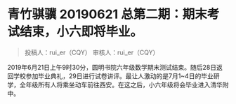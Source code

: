 # 青竹骐骥 20190621 总第二期：期末考试结束，小六即将毕业。

> 投稿人：rui_er（CQY） 审核人：rui_er（CQY）

2019年6月21日上午9时30分，圆明书院六年级数学期末测试结束。随后28日返回学校参加毕业典礼，29日进行试卷讲评。最让人激动的是7月1~4日的毕业研学，全年级所有人将乘坐动车前往西安。在这之后，小六年级将会毕业进入清华附中。
